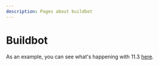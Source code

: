 ```yaml
---
description: Pages about buildbot
---
```


# Buildbot

As an example, you can see what's happening with 11.3 [here](https://buildbot.mariadb.org/#/grid?branch=11.3).

